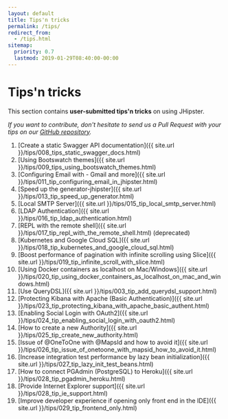 ```yaml
---
layout: default
title: Tips'n tricks
permalink: /tips/
redirect_from:
  - /tips.html
sitemap:
  priority: 0.7
  lastmod: 2019-01-29T08:40:00-00:00
---
```


# <i class="fa fa-cogs"></i> Tips'n tricks

This section contains **user-submitted tips'n tricks** on using JHipster.

_If you want to contribute, don't hesitate to send us a Pull Request with your tips on our [GitHub repository](https://github.com/jhipster/jhipster.github.io)._

1. [Create a static Swagger API documentation]({{ site.url }}/tips/008_tips_static_swagger_docs.html)
1. [Using Bootswatch themes]({{ site.url }}/tips/009_tips_using_bootswatch_themes.html)
1. [Configuring Email with - Gmail and more]({{ site.url }}/tips/011_tip_configuring_email_in_jhipster.html)
1. [Speed up the generator-jhipster]({{ site.url }}/tips/013_tip_speed_up_generator.html)
1. [Local SMTP Server]({{ site.url }}/tips/015_tip_local_smtp_server.html)
1. [LDAP Authentication]({{ site.url }}/tips/016_tip_ldap_authentication.html)
1. [REPL with the remote shell]({{ site.url }}/tips/017_tip_repl_with_the_remote_shell.html) (deprecated)
1. [Kubernetes and Google Cloud SQL]({{ site.url }}/tips/018_tip_kubernetes_and_google_cloud_sql.html)
1. [Boost performance of pagination with infinite scrolling using Slice]({{ site.url }}/tips/019_tip_infinite_scroll_with_slice.html)
1. [Using Docker containers as localhost on Mac/Windows]({{ site.url }}/tips/020_tip_using_docker_containers_as_localhost_on_mac_and_windows.html)
1. [Use QueryDSL]({{ site.url }}/tips/003_tip_add_querydsl_support.html)
1. [Protecting Kibana with Apache (Basic Authentication)]({{ site.url }}/tips/023_tip_protecting_kibana_with_apache_basic_authent.html)
1. [Enabling Social Login with OAuth2]({{ site.url }}/tips/024_tip_enabling_social_login_with_oauth2.html)
1. [How to create a new Authority]({{ site.url }}/tips/025_tip_create_new_authority.html)
1. [Issue of @OneToOne with @MapsId and how to avoid it]({{ site.url }}/tips/026_tip_issue_of_onetoone_with_mapsid_how_to_avoid_it.html)
1. [Increase integration test performance by lazy bean initialization]({{ site.url }}/tips/027_tip_lazy_init_test_beans.html)
1. [How to connect PGAdmin (PostgreSQL) to Heroku]({{ site.url }}/tips/028_tip_pgadmin_heroku.html)
1. [Provide Internet Explorer support]({{ site.url }}/tips/028_tip_ie_support.html)
1. [Improve developer experience if opening only front end in the IDE]({{ site.url }}/tips/029_tip_frontend_only.html)
